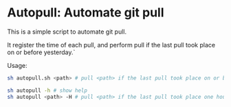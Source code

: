 # Autopull: Automate git pull

This is a simple script to automate git pull.

It register the time of each pull, and perform pull if the last pull took place on or before yesterday.` 

Usage: 

```bash
sh autopull.sh <path> # pull <path> if the last pull took place on or before yesterday

sh autopull -h # show help
sh autopull <path> -H # pull <path> if the last pull took place one hour ago
```


